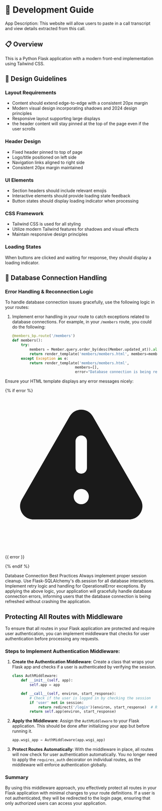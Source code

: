 # 🚀 Development Guide

App Description: This website will allow users to paste in a call transcript and view details extracted from this call.

## 📋 Overview
This is a Python Flask application with a modern front-end implementation using Tailwind CSS.

## 🎨 Design Guidelines

### Layout Requirements
- Content should extend edge-to-edge with a consistent 20px margin
- Modern visual design incorporating shadows and 2024 design principles
- Responsive layout supporting large displays
- the header content will stay pinned at the top of the page even if the user scrolls

### Header Design
- Fixed header pinned to top of page
- Logo/title positioned on left side
- Navigation links aligned to right side
- Consistent 20px margin maintained

### UI Elements
- Section headers should include relevant emojis
- Interactive elements should provide loading state feedback
- Button states should display loading indicator when processing

### CSS Framework
- Tailwind CSS is used for all styling
- Utilize modern Tailwind features for shadows and visual effects
- Maintain responsive design principles

### Loading States
When buttons are clicked and waiting for response, they should display a loading indicator.

## 🔌 Database Connection Handling

### Error Handling & Reconnection Logic
To handle database connection issues gracefully, use the following logic in your routes:

1. Implement error handling in your route to catch exceptions related to database connections. For example, in your `/members` route, you could do the following:

   ```python
   @members_bp.route('/members')
   def members():
       try:
           members = Member.query.order_by(desc(Member.updated_at)).all()
           return render_template('members/members.html', members=members, error=None)
       except Exception as e:
           return render_template('members/members.html', 
                                members=[], 
                                error="Database connection is being refreshed. Please wait a moment and refresh the page.")  ```

Ensure your HTML template displays any error messages nicely:

{% if error %}
<div class="mt-20 mx-auto max-w-7xl px-4 py-6">
    <div class="bg-yellow-50 border-l-4 border-yellow-400 p-4">
        <div class="flex">
            <div class="flex-shrink-0">
                <!-- Heroicon name: mini/exclamation-triangle -->
                <svg class="h-5 w-5 text-yellow-400" xmlns="http://www.w3.org/2000/svg" viewBox="0 0 20 20" fill="currentColor">
                    <path fill-rule="evenodd" d="M8.485 2.495c.673-1.167 2.357-1.167 3.03 0l6.28 10.875c.673 1.167-.17 2.625-1.516 2.625H3.72c-1.347 0-2.189-1.458-1.515-2.625L8.485 2.495zM10 5a.75.75 0 01.75.75v3.5a.75.75 0 01-1.5 0v-3.5A.75.75 0 0110 5zm0 9a1 1 0 100-2 1 1 0 000 2z" clip-rule="evenodd" />
                </svg>
            </div>
            <div class="ml-3">
                <p class="text-sm text-yellow-700">
                    {{ error }}
                </p>
            </div>
        </div>
    </div>
</div>
{% endif %}

Database Connection Best Practices
Always implement proper session cleanup.
Use Flask-SQLAlchemy's db.session for all database interactions.
Implement retry logic and handling for OperationalError exceptions.
By applying the above logic, your application will gracefully handle database connection errors, informing users that the database connection is being refreshed without crashing the application.

## Protecting All Routes with Middleware

To ensure that all routes in your Flask application are protected and require user authentication, you can implement middleware that checks for user authentication before processing any requests.

### Steps to Implement Authentication Middleware:

1. **Create the Authentication Middleware**: Create a class that wraps your Flask app and checks if a user is authenticated by verifying the session.

    ```python
    class AuthMiddleware:
        def __init__(self, app):
            self.app = app

        def __call__(self, environ, start_response):
            # Check if the user is logged in by checking the session
            if 'user' not in session:
                return redirect('/login')(environ, start_response)  # Redirect to login
            return self.app(environ, start_response)
    ```

2. **Apply the Middleware**: Assign the `AuthMiddleware` to your Flask application. This should be done after initializing your app but before running it.

    ```python
    app.wsgi_app = AuthMiddleware(app.wsgi_app)
    ```

3. **Protect Routes Automatically**: With the middleware in place, all routes will now check for user authentication automatically. You no longer need to apply the `requires_auth` decorator on individual routes, as the middleware will enforce authentication globally.

### Summary

By using this middleware approach, you effectively protect all routes in your Flask application with minimal changes to your route definitions. If a user is not authenticated, they will be redirected to the login page, ensuring that only authorized users can access your application.